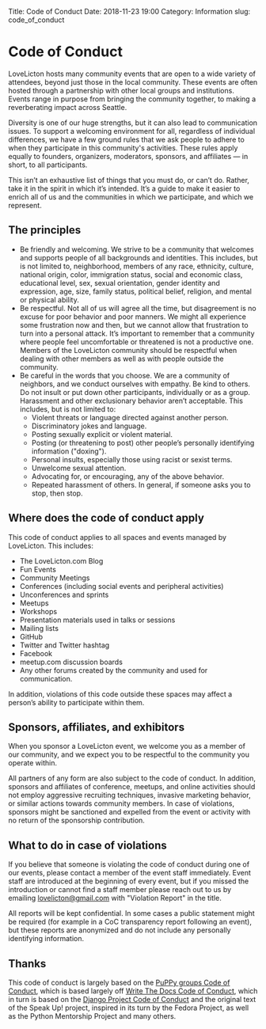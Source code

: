 Title: Code of Conduct
Date: 2018-11-23 19:00
Category: Information
slug: code_of_conduct

# Code of Conduct

LoveLicton hosts many community events that are open to a wide variety of attendees, beyond just those in the local community. These events are often hosted through a partnership with other local groups and institutions. Events range in purpose from bringing the community together, to making a reverberating impact across Seattle. 

Diversity is one of our huge strengths, but it can also lead to communication issues. To support a welcoming environment for all, regardless of individual differences, we have a few ground rules that we ask people to adhere to when they participate in this community's activities. These rules apply equally to founders, organizers, moderators, sponsors, and affiliates — in short, to all participants.

This isn’t an exhaustive list of things that you must do, or can’t do. Rather, take it in the spirit in which it’s intended. It’s a guide to make it easier to enrich all of us and the communities in which we participate, and which we represent.

## The principles

-   Be friendly and welcoming. We strive to be a community that welcomes and supports people of all backgrounds and identities. This includes, but is not limited to, neighborhood, members of any race, ethnicity, culture, national origin, color, immigration status, social and economic class, educational level, sex, sexual orientation, gender identity and expression, age, size, family status, political belief, religion, and mental or physical ability.
-   Be respectful. Not all of us will agree all the time, but disagreement is no excuse for poor behavior and poor manners. We might all experience some frustration now and then, but we cannot allow that frustration to turn into a personal attack. It’s important to remember that a community where people feel uncomfortable or threatened is not a productive one. Members of the LoveLicton community should be respectful when dealing with other members as well as with people outside the community.
-   Be careful in the words that you choose. We are a community of neighbors, and we conduct ourselves with empathy. Be kind to others. Do not insult or put down other participants, individually or as a group. Harassment and other exclusionary behavior aren’t acceptable. This includes, but is not limited to:
    -   Violent threats or language directed against another person.
    -   Discriminatory jokes and language.
    -   Posting sexually explicit or violent material.
    -   Posting (or threatening to post) other people’s personally identifying information ("doxing").
    -   Personal insults, especially those using racist or sexist terms.
    -   Unwelcome sexual attention.
    -   Advocating for, or encouraging, any of the above behavior.
    -   Repeated harassment of others. In general, if someone asks you to stop, then stop.

## Where does the code of conduct apply

This code of conduct applies to all spaces and events managed by LoveLicton. This includes:

-   The LoveLicton.com Blog
-   Fun Events
-   Community Meetings
-   Conferences (including social events and peripheral activities)
-   Unconferences and sprints
-   Meetups
-   Workshops
-   Presentation materials used in talks or sessions
-   Mailing lists
-   GitHub
-   Twitter and Twitter hashtag
-   Facebook
-   meetup.com discussion boards
-   Any other forums created by the community and used for communication.

In addition, violations of this code outside these spaces may affect a person’s ability to participate within them.

## Sponsors, affiliates, and exhibitors

When you sponsor a LoveLicton event, we welcome you as a member of our community, and we expect you to be respectful to the community you operate within.

All partners of any form are also subject to the code of conduct. In addition, sponsors and affiliates of conference, meetups, and online activities should not employ aggressive recruiting techniques, invasive marketing behavior, or similar actions towards community members. In case of violations, sponsors might be sanctioned and expelled from the event or activity with no return of the sponsorship contribution.

## What to do in case of violations

If you believe that someone is violating the code of conduct during one of our events, please contact a member of the event staff immediately. Event staff are introduced at the beginning of every event, but if you missed the introduction or cannot find a staff member please reach out to us by emailing lovelicton@gmail.com with "Violation Report" in the title.

All reports will be kept confidential. In some cases a public statement might be required (for example in a CoC transparency report following an event), but these reports are anonymized and do not include any personally identifying information.

## Thanks

This code of conduct is largely based on the  [PuPPy groups Code of Conduct](https://www.pspython.com/pages/code-of-conduct/), which is based largely off [Write The Docs Code of Conduct](http://www.writethedocs.org/code-of-conduct/), which in turn is based on the  [Django Project Code of Conduct](https://www.djangoproject.com/conduct/) and the original text of the Speak Up! project, inspired in its turn by the Fedora Project, as well as the Python Mentorship Project and many others.
